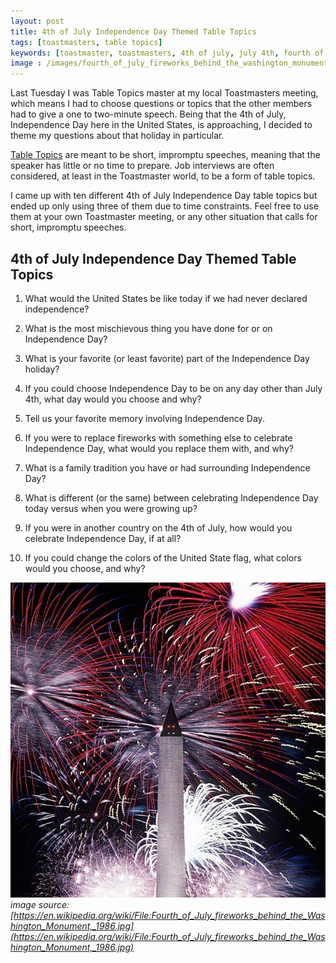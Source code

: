 ```yaml
---
layout: post
title: 4th of July Independence Day Themed Table Topics
tags: [toastmasters, table topics]
keywords: [toastmaster, toastmasters, 4th of july, july 4th, fourth of july, july fourth, independence day]
image : /images/fourth_of_july_fireworks_behind_the_washington_monument_1986.jpg
---
```


Last Tuesday I was Table Topics master at my local Toastmasters meeting, which means I had to choose questions or topics that the other members had to give a one to two-minute speech. Being that the 4th of July, Independence Day here in the United States, is approaching, I decided to theme my questions about that holiday in particular.

[Table Topics](https://www.joehxblog.com/tags/table-topics/) are meant to be short, impromptu speeches, meaning that the speaker has little or no time to prepare. Job interviews are often considered, at least in the Toastmaster world, to be a form of table topics.

I came up with ten different 4th of July Independence Day table topics but ended up only using three of them due to time constraints. Feel free to use them at your own Toastmaster meeting, or any other situation that calls for short, impromptu speeches.

## 4th of July Independence Day Themed Table Topics

1. What would the United States be like today if we had never declared independence?

2. What is the most mischievous thing you have done for or on Independence Day?

3. What is your favorite (or least favorite) part of the Independence Day holiday?

4. If you could choose Independence Day to be on any day other than July 4th, what day would you choose and why?

5. Tell us your favorite memory involving Independence Day.

6. If you were to replace fireworks with something else to celebrate Independence Day, what would you replace them with, and why?

7. What is a family tradition you have or had surrounding Independence Day?

8. What is different (or the same) between celebrating Independence Day today versus when you were growing up?

9. If you were in another country on the 4th of July, how would you celebrate Independence Day, if at all?

10. If you could change the colors of the United State flag, what colors would you choose, and why?

![Fourth of July fireworks behind the Washington Monument, 1986](/images/fourth_of_july_fireworks_behind_the_washington_monument_1986.jpg)
*image source: [https://en.wikipedia.org/wiki/File:Fourth_of_July_fireworks_behind_the_Washington_Monument,_1986.jpg](https://en.wikipedia.org/wiki/File:Fourth_of_July_fireworks_behind_the_Washington_Monument,_1986.jpg)*